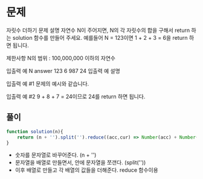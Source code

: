 # 문제
자릿수 더하기
문제 설명
자연수 N이 주어지면, N의 각 자릿수의 합을 구해서 return 하는 solution 함수를 만들어 주세요.
예를들어 N = 123이면 1 + 2 + 3 = 6을 return 하면 됩니다.

제한사항
N의 범위 : 100,000,000 이하의 자연수

입출력 예
N	 answer
123	 6
987	 24
입출력 예 설명

입출력 예 #1
문제의 예시와 같습니다.

입출력 예 #2
9 + 8 + 7 = 24이므로 24를 return 하면 됩니다.

## 풀이

```javascript
function solution(n){
    return (n + '').split('').reduce((acc,cur) => Number(acc) + Number(cur), 0);
}
```

- 숫자를 문자열로 바꾸어준다. (n + '')
- 문자열을 배열로 만들면서, 안에 문자열을 쪼갠다. (split(''))
- 이후 배열로 만들고 각 배열의 값들을 더해준다. reduce 함수이용
